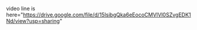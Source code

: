 video line is here="https://drive.google.com/file/d/15lsibgQka6eEocoCMVIVl0SZvgEDK1Nd/view?usp=sharing"
